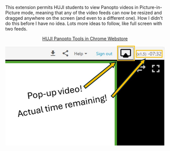 This extension permits HUJI students to view Panopto videos in Picture-in-Picture mode, meaning that any of the video feeds can now be resized and dragged anywhere on the screen (and even to a different one). How I didn't do this before I have no idea. Lots more ideas to follow, like full screen with two feeds.
<p align="center">
  <a href="https://chromewebstore.google.com/detail/huji-panopto-tools/bjeajageaomdledjlogdbombjkhpfaap">HUJI Panopto Tools in Chrome Webstore</a>
</p>

<p align="center">
  <img src="screenshot.jpg" />
</p>
